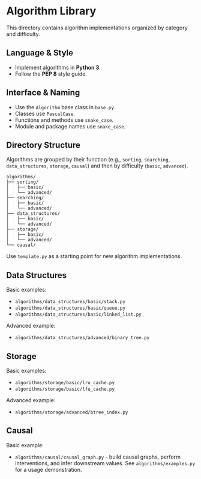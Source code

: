 # Algorithm Library

This directory contains algorithm implementations organized by category
and difficulty.

## Language & Style
- Implement algorithms in **Python 3**.
- Follow the **PEP 8** style guide.

## Interface & Naming
- Use the `Algorithm` base class in `base.py`.
- Classes use `PascalCase`.
- Functions and methods use `snake_case`.
- Module and package names use `snake_case`.

## Directory Structure
Algorithms are grouped by their function (e.g., `sorting`, `searching`,
`data_structures`, `storage`, `causal`) and then by difficulty (`basic`, `advanced`).

```
algorithms/
├── sorting/
│   ├── basic/
│   └── advanced/
├── searching/
│   ├── basic/
│   └── advanced/
├── data_structures/
│   ├── basic/
│   └── advanced/
├── storage/
│   ├── basic/
│   └── advanced/
└── causal/
```

Use `template.py` as a starting point for new algorithm implementations.

## Data Structures

Basic examples:

- `algorithms/data_structures/basic/stack.py`
- `algorithms/data_structures/basic/queue.py`
- `algorithms/data_structures/basic/linked_list.py`

Advanced example:

- `algorithms/data_structures/advanced/binary_tree.py`

## Storage

Basic examples:

- `algorithms/storage/basic/lru_cache.py`
- `algorithms/storage/basic/lfu_cache.py`

Advanced example:

- `algorithms/storage/advanced/btree_index.py`

## Causal

Basic example:

- `algorithms/causal/causal_graph.py` - build causal graphs, perform interventions,
  and infer downstream values. See `algorithms/examples.py` for a usage
  demonstration.
